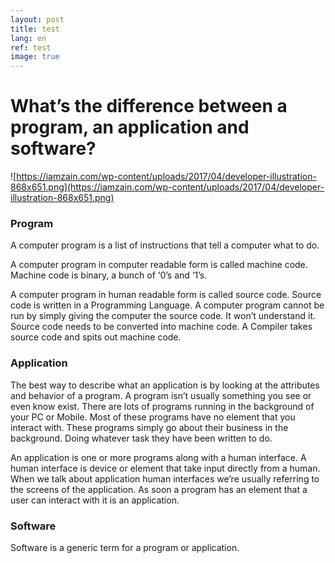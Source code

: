 ```yaml
---
layout: post
title: test
lang: en
ref: test
image: true
---
```

# What’s the difference between a program, an application and software?

![https://iamzain.com/wp-content/uploads/2017/04/developer-illustration-868x651.png](https://iamzain.com/wp-content/uploads/2017/04/developer-illustration-868x651.png)

### **Program**

A computer program is a list of instructions that tell a computer what to do.

A computer program in computer readable form is called machine code. Machine code is binary, a bunch of ‘0’s and ‘1’s.

A computer program in human readable form is called source code. Source code is written in a Programming Language. A computer program cannot be run by simply giving the computer the source code. It won’t understand it. Source code needs to be converted into machine code. A Compiler takes source code and spits out machine code.

### **Application**

The best way to describe what an application is by looking at the attributes and behavior of a program. A program isn’t usually something you see or even know exist. There are lots of programs running in the background of your PC or Mobile. Most of these programs have no element that you interact with. These programs simply go about their business in the background. Doing whatever task they have been written to do.

An application is one or more programs along with a human interface. A human interface is device or element that take input directly from a human. When we talk about application human interfaces we’re usually referring to the screens of the application. As soon a program has an element that a user can interact with it is an application.

### **Software**

Software is a generic term for a program or application.